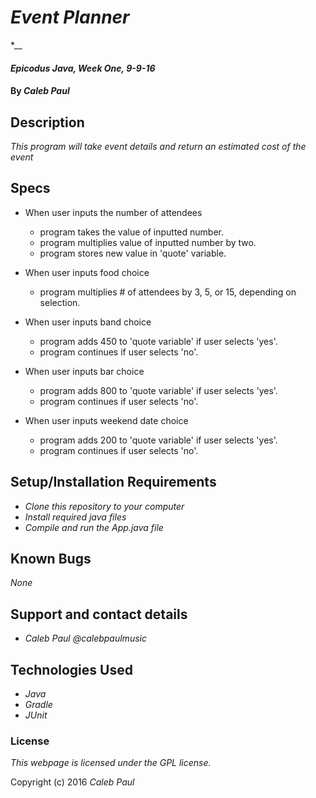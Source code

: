 # _Event Planner_
*__
#### _Epicodus Java, Week One, 9-9-16_

#### By _**Caleb Paul**_

## Description

_This program will take event details and return an estimated cost of the event_

## Specs

* When user inputs the number of attendees
  - program takes the value of inputted number.
  - program multiplies value of inputted number by two.
  - program stores new value in 'quote' variable.



* When user inputs food choice
  - program multiplies # of attendees by 3, 5, or 15, depending on selection.



* When user inputs band choice
  - program adds 450 to 'quote variable' if user selects 'yes'.
  - program continues if user selects 'no'.



* When user inputs bar choice
  - program adds 800 to 'quote variable' if user selects 'yes'.
  - program continues if user selects 'no'.

* When user inputs weekend date choice
  - program adds 200 to 'quote variable' if user selects 'yes'.
  - program continues if user selects 'no'.

## Setup/Installation Requirements

* _Clone this repository to your computer_
* _Install required java files_
* _Compile and run the App.java file_

## Known Bugs

_None_

## Support and contact details

* _Caleb Paul @calebpaulmusic_

## Technologies Used

* _Java_
* _Gradle_
* _JUnit_

### License

*This webpage is licensed under the GPL license.*

Copyright (c) 2016 _Caleb Paul_
